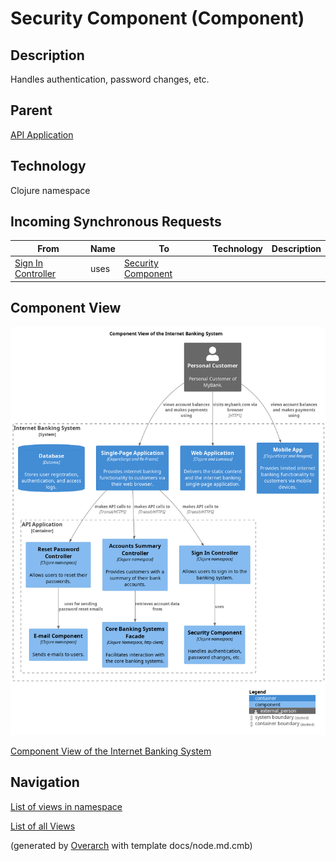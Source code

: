 
# Security Component (Component)
## Description
Handles authentication, password changes, etc.

## Parent
[API Application](../../../mybank/digital-banking/internet-banking-system/api-application.md)

## Technology
Clojure namespace
## Incoming Synchronous Requests 
| From | Name | To | Technology | Description |
|---|---|---|---|---|
| [Sign In Controller](../../../mybank/digital-banking/internet-banking-system/sign-in-controller.md) | uses | [Security Component](../../../mybank/digital-banking/internet-banking-system/security-component.md) |  |  |

## Component View
![Component View of the Internet Banking System](../../../mybank/digital-banking/internet-banking-system/component-view.png)

[Component View of the Internet Banking System](../../../mybank/digital-banking/internet-banking-system/component-view.md)


## Navigation
[List of views in namespace](./views-in-namespace.md)

[List of all Views](../../../views.md)


(generated by [Overarch](https://github.com/soulspace-org/overarch) with template docs/node.md.cmb)
